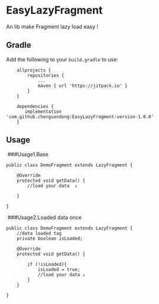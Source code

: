 # EasyLazyFragment
An lib make Fragment lazy load easy !

## Gradle

Add the following to your `build.gradle` to use:

```
	allprojects {
		repositories {
			...
			maven { url 'https://jitpack.io' }
		}
	}
	
	dependencies {
	   implementation 'com.github.chenguandong:EasyLazyFragment:version-1.0.0'
	}
```

## Usage

​	###Usage1.Base 

```
public class DemoFragment extends LazyFragment {

    @Override
    protected void getData() {
    	//load your data  ↓

    }

}
```

​	###Usage2.Loaded data once 

```
public class DemoFragment extends LazyFragment {
	//data loaded tag
	private boolean isLoaded;
	
    @Override
    protected void getData() {
    	
		if (!isLoaded){
            isLoaded = true;
            //load your data ↓
        }
    }

}
```

